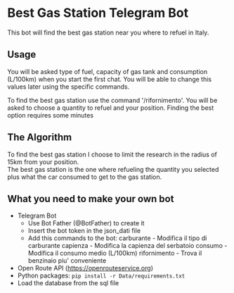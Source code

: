 # Best Gas Station Telegram Bot 

This bot will find the best gas station near you where to refuel in Italy.

## Usage

You will be asked type of fuel, capacity of gas tank and consumption (L/100km) when you start the first chat. You will be able to change this values later using the specific commands.  

To find the best gas station use the command '/rifornimento'. You will be asked to choose a quantity to refuel and your position. Finding the best option requires some minutes

## The Algorithm

To find the best gas station I choose to limit the research in the radius of 15km from your position.  
The best gas station is the one where refueling the quantity you selected plus what the car consumed to get to the gas station.

## What you need to make your own bot

- Telegram Bot
  - Use Bot Father (@BotFather) to create it
  - Insert the bot token in the json_dati file
  - Add this commands to the bot:
   carburante - Modifica il tipo di carburante
   capienza - Modifica la capienza del serbatoio
   consumo - Modifica il consumo medio (L/100km)
   rifornimento - Trova il benzinaio piu' conveniente
- Open Route API (https://openrouteservice.org)
- Python packages: `pip install -r Data/requirements.txt`
- Load the database from the sql file
